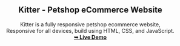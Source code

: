 <div align="center">
  


  <br />
  <br />

  <h2 align="center">Kitter - Petshop eCommerce Website</h2>

Kitter is a fully responsive petshop ecommerce website, <br />Responsive for all devices, build using HTML, CSS, and JavaScript.
<br />
<a href=""><strong>➥ Live Demo</strong></a>

</div>
